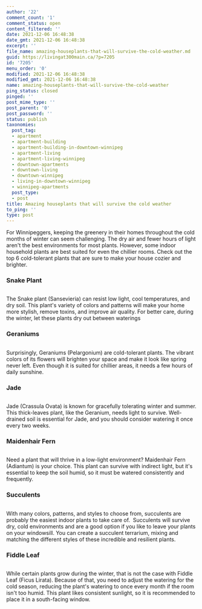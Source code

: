 ```yaml
---
author: '22'
comment_count: '1'
comment_status: open
content_filtered: ''
date: 2021-12-06 16:48:38
date_gmt: 2021-12-06 16:48:38
excerpt: ''
file_name: amazing-houseplants-that-will-survive-the-cold-weather.md
guid: https://livingat300main.ca/?p=7205
id: '7205'
menu_order: '0'
modified: 2021-12-06 16:48:38
modified_gmt: 2021-12-06 16:48:38
name: amazing-houseplants-that-will-survive-the-cold-weather
ping_status: closed
pinged: ''
post_mime_type: ''
post_parent: '0'
post_password: ''
status: publish
taxonomies:
  post_tag:
  - apartment
  - apartment-building
  - apartment-building-in-downtown-winnipeg
  - apartment-living
  - apartment-living-winnipeg
  - downtown-apartments
  - downtown-living
  - downtown-winnipeg
  - living-in-downtown-winnipeg
  - winnipeg-apartments
  post_type:
  - post
title: Amazing houseplants that will survive the cold weather
to_ping: ''
type: post
---
```

<!-- wp:paragraph -->
<p>For Winnipeggers, keeping the greenery in their homes throughout the cold months of winter can seem challenging. The dry air and fewer hours of light aren't the best environments for most plants. However, some indoor household plants are best suited for even the chillier rooms. Check out the top 6 cold-tolerant plants that are sure to make your house cozier and brighter.</p>
<!-- /wp:paragraph -->

<!-- wp:heading {"level":3} -->
<h3>Snake Plant</h3>
<!-- /wp:heading -->

<!-- wp:image {"id":7206,"sizeSlug":"full","linkDestination":"none"} -->
<figure class="wp-block-image size-full"><img src="https://livingat300main.ca/wp-content/uploads/2021/12/plan1.jpg" alt="" class="wp-image-7206"/></figure>
<!-- /wp:image -->

<!-- wp:paragraph -->
<p>The Snake plant (Sansevieria) can resist low light, cool temperatures, and dry soil. This plant's variety of colors and patterns will make your home more stylish, remove toxins, and improve air quality. For better care, during the winter, let these plants dry out between waterings</p>
<!-- /wp:paragraph -->

<!-- wp:heading {"level":3} -->
<h3>Geraniums</h3>
<!-- /wp:heading -->

<!-- wp:image {"id":7207,"sizeSlug":"full","linkDestination":"none"} -->
<figure class="wp-block-image size-full"><img src="https://livingat300main.ca/wp-content/uploads/2021/12/plant2.jpg" alt="" class="wp-image-7207"/></figure>
<!-- /wp:image -->

<!-- wp:paragraph -->
<p>Surprisingly, Geraniums (Pelargonium) are cold-tolerant plants. The vibrant colors of its flowers will brighten your space and make it look like spring never left. Even though it is suited for chillier areas, it needs a few hours of daily sunshine.</p>
<!-- /wp:paragraph -->

<!-- wp:heading {"level":3} -->
<h3>Jade</h3>
<!-- /wp:heading -->

<!-- wp:image {"id":7208,"sizeSlug":"full","linkDestination":"none"} -->
<figure class="wp-block-image size-full"><img src="https://livingat300main.ca/wp-content/uploads/2021/12/plant3.jpg" alt="" class="wp-image-7208"/></figure>
<!-- /wp:image -->

<!-- wp:paragraph -->
<p>Jade (Crassula Ovata) is known for gracefully tolerating winter and summer. This thick-leaves plant, like the Geranium, needs light to survive. Well-drained soil is essential for Jade, and you should consider watering it once every two weeks.</p>
<!-- /wp:paragraph -->

<!-- wp:heading {"level":3} -->
<h3>Maidenhair Fern</h3>
<!-- /wp:heading -->

<!-- wp:image {"id":7209,"sizeSlug":"full","linkDestination":"none"} -->
<figure class="wp-block-image size-full"><img src="https://livingat300main.ca/wp-content/uploads/2021/12/plant4.jpg" alt="" class="wp-image-7209"/></figure>
<!-- /wp:image -->

<!-- wp:paragraph -->
<p>Need a plant that will thrive in a low-light environment? Maidenhair Fern (Adiantum) is your choice. This plant can survive with indirect light, but it's essential to keep the soil humid, so it must be watered consistently and frequently.</p>
<!-- /wp:paragraph -->

<!-- wp:heading {"level":3} -->
<h3>Succulents</h3>
<!-- /wp:heading -->

<!-- wp:image {"id":7210,"sizeSlug":"full","linkDestination":"none"} -->
<figure class="wp-block-image size-full"><img src="https://livingat300main.ca/wp-content/uploads/2021/12/plant5.jpg" alt="" class="wp-image-7210"/></figure>
<!-- /wp:image -->

<!-- wp:paragraph -->
<p>With many colors, patterns, and styles to choose from, succulents are probably the easiest indoor plants to take care of.  Succulents will survive dry, cold environments and are a good option if you like to leave your plants on your windowsill. You can create a succulent terrarium, mixing and matching the different styles of these incredible and resilient plants.</p>
<!-- /wp:paragraph -->

<!-- wp:heading {"level":3} -->
<h3>Fiddle Leaf </h3>
<!-- /wp:heading -->

<!-- wp:image {"id":7211,"sizeSlug":"full","linkDestination":"none"} -->
<figure class="wp-block-image size-full"><img src="https://livingat300main.ca/wp-content/uploads/2021/12/plant6.jpg" alt="" class="wp-image-7211"/></figure>
<!-- /wp:image -->

<!-- wp:paragraph -->
<p>While certain plants grow during the winter, that is not the case with Fiddle Leaf (Ficus Lirata). Because of that, you need to adjust the watering for the cold season, reducing the plant's watering to once every month if the room isn't too humid. This plant likes consistent sunlight, so it is recommended to place it in a south-facing window.</p>
<!-- /wp:paragraph -->